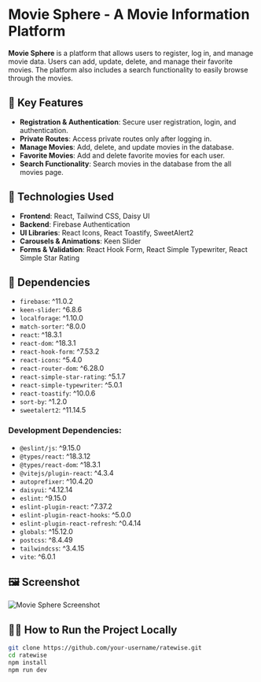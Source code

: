 # Movie Sphere - A Movie Information Platform

**Movie Sphere** is a platform that allows users to register, log in, and manage movie data. Users can add, update, delete, and manage their favorite movies. The platform also includes a search functionality to easily browse through the movies.


## 🌟 Key Features

- **Registration & Authentication**: Secure user registration, login, and authentication.
- **Private Routes**: Access private routes only after logging in.
- **Manage Movies**: Add, delete, and update movies in the database.
- **Favorite Movies**: Add and delete favorite movies for each user.
- **Search Functionality**: Search movies in the database from the all movies page.

## 🚀 Technologies Used

- **Frontend**: React, Tailwind CSS, Daisy UI
- **Backend**: Firebase Authentication
- **UI Libraries**: React Icons, React Toastify, SweetAlert2
- **Carousels & Animations**: Keen Slider
- **Forms & Validation**: React Hook Form, React Simple Typewriter, React Simple Star Rating

## 🔧 Dependencies

- `firebase`: ^11.0.2
- `keen-slider`: ^6.8.6
- `localforage`: ^1.10.0
- `match-sorter`: ^8.0.0
- `react`: ^18.3.1
- `react-dom`: ^18.3.1
- `react-hook-form`: ^7.53.2
- `react-icons`: ^5.4.0
- `react-router-dom`: ^6.28.0
- `react-simple-star-rating`: ^5.1.7
- `react-simple-typewriter`: ^5.0.1
- `react-toastify`: ^10.0.6
- `sort-by`: ^1.2.0
- `sweetalert2`: ^11.14.5

### Development Dependencies:
- `@eslint/js`: ^9.15.0
- `@types/react`: ^18.3.12
- `@types/react-dom`: ^18.3.1
- `@vitejs/plugin-react`: ^4.3.4
- `autoprefixer`: ^10.4.20
- `daisyui`: ^4.12.14
- `eslint`: ^9.15.0
- `eslint-plugin-react`: ^7.37.2
- `eslint-plugin-react-hooks`: ^5.0.0
- `eslint-plugin-react-refresh`: ^0.4.14
- `globals`: ^15.12.0
- `postcss`: ^8.4.49
- `tailwindcss`: ^3.4.15
- `vite`: ^6.0.1

## 🖼 Screenshot

![Movie Sphere Screenshot](https://github.com/TurjoSiam/MovieSphere---ClientSide/blob/main/web2.png)  

## 🏃‍♂️ How to Run the Project Locally

   ```bash
   git clone https://github.com/your-username/ratewise.git
   cd ratewise
   npm install
   npm run dev
